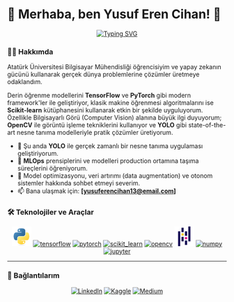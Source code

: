 # 👋 Merhaba, ben Yusuf Eren Cihan! 🤖

<p align="center">
  <a href="https://git.io/typing-svg"><img src="https://readme-typing-svg.herokuapp.com?font=Fira+Code&size=24&pause=1000&color=00BFFF&center=true&width=435&lines=Computer+Engineering+Student;AI+%26+Machine+Learning+Enthusiast;Deep+Learning+Developer;Image+Processing+Explorer" alt="Typing SVG" /></a>
</p>

### 👨‍💻 Hakkımda
Atatürk Üniversitesi Bilgisayar Mühendisliği öğrencisiyim ve yapay zekanın gücünü kullanarak gerçek dünya problemlerine çözümler üretmeye odaklandım.

Derin öğrenme modellerini **TensorFlow** ve **PyTorch** gibi modern framework'ler ile geliştiriyor, klasik makine öğrenmesi algoritmalarını ise **Scikit-learn** kütüphanesini kullanarak etkin bir şekilde uyguluyorum. Özellikle Bilgisayarlı Görü (Computer Vision) alanına büyük ilgi duyuyorum; **OpenCV** ile görüntü işleme tekniklerini kullanıyor ve **YOLO** gibi state-of-the-art nesne tanıma modelleriyle pratik çözümler üretiyorum.

- 🔭 Şu anda **YOLO** ile gerçek zamanlı bir nesne tanıma uygulaması geliştiriyorum.
- 🌱 **MLOps** prensiplerini ve modelleri production ortamına taşıma süreçlerini öğreniyorum.
- 💬 Model optimizasyonu, veri artırımı (data augmentation) ve otonom sistemler hakkında sohbet etmeyi severim.
- 📫 Bana ulaşmak için: **[yusuferencihan13@email.com]**



### 🛠️ Teknolojiler ve Araçlar

<p align="center">
  <a href="https://www.python.org" target="_blank" rel="noreferrer"><img src="https://raw.githubusercontent.com/devicons/devicon/master/icons/python/python-original.svg" alt="python" width="45" height="45"/></a>
  <a href="https://www.tensorflow.org" target="_blank" rel="noreferrer"><img src="https://www.vectorlogo.zone/logos/tensorflow/tensorflow-icon.svg" alt="tensorflow" width="45" height="45"/></a>
  <a href="https://pytorch.org/" target="_blank" rel="noreferrer"><img src="https://www.vectorlogo.zone/logos/pytorch/pytorch-icon.svg" alt="pytorch" width="45" height="45"/></a>
  <a href="https://scikit-learn.org/" target="_blank" rel="noreferrer"><img src="https://upload.wikimedia.org/wikipedia/commons/0/05/Scikit_learn_logo_small.svg" alt="scikit_learn" width="45" height="45"/></a>
  <a href="https://opencv.org/" target="_blank" rel="noreferrer"><img src="https://www.vectorlogo.zone/logos/opencv/opencv-icon.svg" alt="opencv" width="45" height="45"/></a>
  <a href="https://pandas.pydata.org/" target="_blank" rel="noreferrer"><img src="https://raw.githubusercontent.com/devicons/devicon/2ae2a900d2f041da66e950e4d48052658d850630/icons/pandas/pandas-original.svg" alt="pandas" width="45" height="45"/></a>
  <a href="https://numpy.org/" target="_blank" rel="noreferrer"><img src="https://www.vectorlogo.zone/logos/numpy/numpy-icon.svg" alt="numpy" width="45" height="45"/></a>
  <a href="https://jupyter.org/" target="_blank" rel="noreferrer"><img src="https://www.vectorlogo.zone/logos/jupyter/jupyter-icon.svg" alt="jupyter" width="45" height="45"/></a>
</p>

---
### 🔗 Bağlantılarım

<p align="center">
  <a href="https://www.linkedin.com/in/yusuferencihan" target="_blank"><img src="https://img.shields.io/badge/LinkedIn-0077B5?style=for-the-badge&logo=linkedin&logoColor=white" alt="LinkedIn"/></a>
  <a href="https://www.kaggle.com/yusuferencihan" target="_blank"><img src="https://img.shields.io/badge/Kaggle-20BEFF?style=for-the-badge&logo=Kaggle&logoColor=white" alt="Kaggle"/></a>
  <a href="https://medium.com/@yusuferencihan13" target="_blank"><img src="https://img.shields.io/badge/Medium-000000?style=for-the-badge&logo=medium&logoColor=white" alt="Medium"/></a>
</p>


